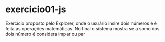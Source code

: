 # exercicio01-js
Exercício proposto pelo Explorer, onde o usuário insire dois números e é feita as operações matemáticas. No final o sistema mostra se a somo dos dois número é considera impar ou par
